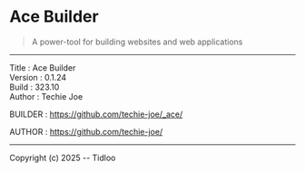 # Ace Builder
> A power-tool for building websites and web applications
---

Title    : Ace Builder  
Version  : 0.1.24  
Build    : 323.10  
Author   : Techie Joe  

BUILDER  : https://github.com/techie-joe/_ace/  

AUTHOR   : https://github.com/techie-joe/  

---

Copyright (c) 2025 -- Tidloo